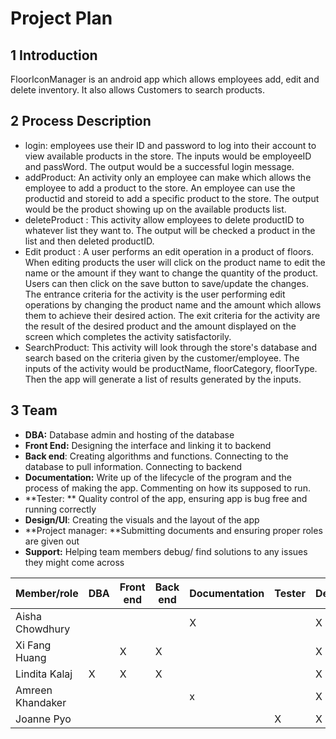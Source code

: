 # Project Plan

## 1 Introduction

FloorIconManager is an android app which allows employees add, edit and delete inventory. It also allows Customers to search products.

## 2 Process Description

- login: employees use their ID and password to log into their account to view available products in the store. The inputs would be employeeID and passWord. The output would be a successful login message.
- addProduct: An activity only an employee can make which allows the employee to add a product to the store. An employee can use the productid and storeid to add a specific product to the store. The output would be the product showing up on the available products list.
- deleteProduct : This activity allow employees to delete productID to whatever list they want to. The output will be checked a product in the list and then deleted productID.
- Edit product : A user performs an edit operation in a product of floors. When editing products the user will click on the product name to edit the name or the amount if they want to change the quantity of the product. Users can then click on the save button to save/update the changes. The entrance criteria for the activity is the user performing edit operations by changing the product name and the amount which allows them to achieve their desired action. The exit criteria for the activity are the result of the desired product and the amount displayed on the screen which completes the activity satisfactorily.
- SearchProduct: This activity will look through the store's database and search based on the criteria given by the customer/employee. The inputs of the activity would be productName, floorCategory, floorType. Then the app will generate a list of results generated by the inputs.

## 3 Team



- **DBA:** Database admin and hosting of the database
- **Front End:** Designing the interface and linking it to backend
- **Back end**: Creating algorithms and functions. Connecting to the database to pull information. Connecting to backend
- **Documentation:** Write up of the lifecycle of the program and the process of making the app. Commenting on how its supposed to run.
- **Tester: ** Quality control of the app, ensuring app is bug free and running correctly
- **Design/UI**: Creating the visuals and the layout of the app
- **Project manager: **Submitting documents and ensuring proper roles are given out
- **Support:** Helping team members debug/ find solutions to any issues they might come across

| Member/role      | DBA  | Front end | Back end | Documentation | Tester | Design/UI | Project Manager | Support |
| ---------------- | ---- | --------- | -------- | ------------- | ------ | --------- | --------------- | ------- |
| Aisha Chowdhury  |      |           |          | X             |        | X         |                 | X       |
| Xi Fang Huang    |      | X         | X        |               |        | X         | X               |         |
| Lindita Kalaj    | X    | X         | X        |               |        | X         |                 |         |
| Amreen Khandaker |      |           |          | x             |        | X         |                 | X       |
| Joanne Pyo       |      |           |          |               | X      | X         |                 | X       |

